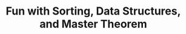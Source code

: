 ---
number: 3
title: Fun with Sorting, Data Structures, and Master Theorem
release: 2022-09-15 18:30
due: 2022-09-27 23:59
pdf: "/assets/homework/hw3/hw3.pdf"
replit: "https://replit.com/@comp285-fall22/HW3"
walkthrough: "https://drive.google.com/file/d/1TGxCZisPpdT_EmLuopubA7YTDX2abHJF/view?usp=sharing"
solution: "https://replit.com/@comp285-fall22/HW3-Solutions#answers.cpp"
---